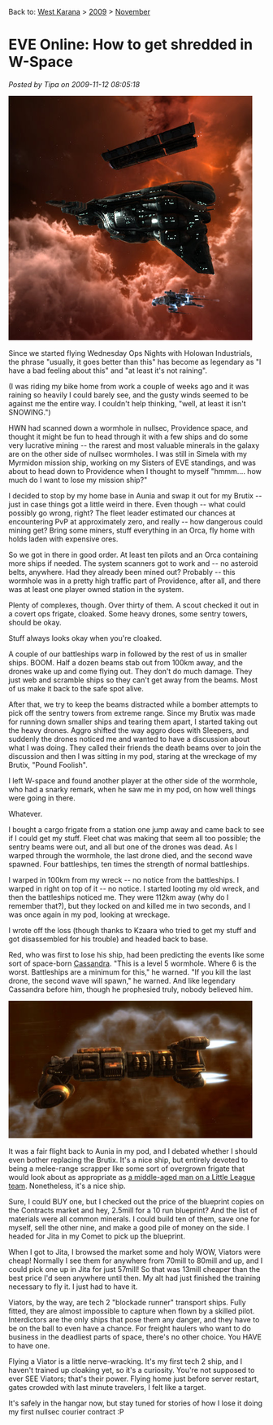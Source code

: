 Back to: [West Karana](/posts/westkarana.md) > [2009](/posts/2009/westkarana.md) > [November](./westkarana.md)
# EVE Online: How to get shredded in W-Space

*Posted by Tipa on 2009-11-12 08:05:18*

![The fleet gathers](../../../uploads/2009/11/ExeFile-2009-11-11-21-37-41-23.jpg "The fleet gathers")

Since we started flying Wednesday Ops Nights with Holowan Industrials, the phrase "usually, it goes better than this" has become as legendary as "I have a bad feeling about this" and "at least it's not raining".

(I was riding my bike home from work a couple of weeks ago and it was raining so heavily I could barely see, and the gusty winds seemed to be against me the entire way. I couldn't help thinking, "well, at least it isn't SNOWING.")

HWN had scanned down a wormhole in nullsec, Providence space, and thought it might be fun to head through it with a few ships and do some very lucrative mining -- the rarest and most valuable minerals in the galaxy are on the other side of nullsec wormholes. I was still in Simela with my Myrmidon mission ship, working on my Sisters of EVE standings, and was about to head down to Providence when I thought to myself "hmmm.... how much do I want to lose my mission ship?"

I decided to stop by my home base in Aunia and swap it out for my Brutix -- just in case things got a little weird in there. Even though -- what could possibly go wrong, right? The fleet leader estimated our chances at encountering PvP at approximately zero, and really -- how dangerous could mining get? Bring some miners, stuff everything in an Orca, fly home with holds laden with expensive ores.

So we got in there in good order. At least ten pilots and an Orca containing more ships if needed. The system scanners got to work and -- no asteroid belts, anywhere. Had they already been mined out? Probably -- this wormhole was in a pretty high traffic part of Providence, after all, and there was at least one player owned station in the system.

Plenty of complexes, though. Over thirty of them. A scout checked it out in a covert ops frigate, cloaked. Some heavy drones, some sentry towers, should be okay.

Stuff always looks okay when you're cloaked.

A couple of our battleships warp in followed by the rest of us in smaller ships. BOOM. Half a dozen beams stab out from 100km away, and the drones wake up and come flying out. They don't do much damage. They just web and scramble ships so they can't get away from the beams. Most of us make it back to the safe spot alive.

After that, we try to keep the beams distracted while a bomber attempts to pick off the sentry towers from extreme range. Since my Brutix was made for running down smaller ships and tearing them apart, I started taking out the heavy drones. Aggro shifted the way aggro does with Sleepers, and suddenly the drones noticed me and wanted to have a discussion about what I was doing. They called their friends the death beams over to join the discussion and then I was sitting in my pod, staring at the wreckage of my Brutix, "Pound Foolish".

I left W-space and found another player at the other side of the wormhole, who had a snarky remark, when he saw me in my pod, on how well things were going in there.

Whatever.

I bought a cargo frigate from a station one jump away and came back to see if I could get my stuff. Fleet chat was making that seem all too possible; the sentry beams were out, and all but one of the drones was dead. As I warped through the wormhole, the last drone died, and the second wave spawned. Four battleships, ten times the strength of normal battleships.

I warped in 100km from my wreck -- no notice from the battleships. I warped in right on top of it -- no notice. I started looting my old wreck, and then the battleships noticed me. They were 112km away (why do I remember that?), but they locked on and killed me in two seconds, and I was once again in my pod, looking at wreckage.

I wrote off the loss (though thanks to Kzaara who tried to get my stuff and got disassembled for his trouble) and headed back to base.

Red, who was first to lose his ship, had been predicting the events like some sort of space-born [Cassandra](http://en.wikipedia.org/wiki/Cassandra). "This is a level 5 wormhole. Where 6 is the worst. Battleships are a minimum for this," he warned. "If you kill the last drone, the second wave will spawn," he warned. And like legendary Cassandra before him, though he prophesied truly, nobody believed him.

![Viator!](../../../uploads/2009/11/ExeFile-2009-11-12-05-55-28-92.jpg "Viator!")

It was a fair flight back to Aunia in my pod, and I debated whether I should even bother replacing the Brutix. It's a nice ship, but entirely devoted to being a melee-range scrapper like some sort of overgrown frigate that would look about as appropriate as [a middle-aged man on a Little League team](http://www.imdb.com/title/tt0437863/). Nonetheless, it's a nice ship.

Sure, I could BUY one, but I checked out the price of the blueprint copies on the Contracts market and hey, 2.5mill for a 10 run blueprint? And the list of materials were all common minerals. I could build ten of them, save one for myself, sell the other nine, and make a good pile of money on the side. I headed for Jita in my Comet to pick up the blueprint.

When I got to Jita, I browsed the market some and holy WOW, Viators were cheap! Normally I see them for anywhere from 70mill to 80mill and up, and I could pick one up in Jita for just 57mill! So that was 13mill cheaper than the best price I'd seen anywhere until then. My alt had just finished the training necessary to fly it. I just had to have it.

Viators, by the way, are tech 2 "blockade runner" transport ships. Fully fitted, they are almost impossible to capture when flown by a skilled pilot. Interdictors are the only ships that pose them any danger, and they have to be on the ball to even have a chance. For freight haulers who want to do business in the deadliest parts of space, there's no other choice. You HAVE to have one.

Flying a Viator is a little nerve-wracking. It's my first tech 2 ship, and I haven't trained up cloaking yet, so it's a curiosity. You're not supposed to ever SEE Viators; that's their power. Flying home just before server restart, gates crowded with last minute travelers, I felt like a target.

It's safely in the hangar now, but stay tuned for stories of how I lose it doing my first nullsec courier contract :P

